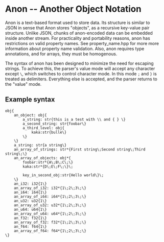 # Anon -- Another Object Notation

Anon is a text-based format used to store data. Its structure is similar to JSON in sense that Anon
stores "objects", as a recursive key-value pair structure. Unlike JSON, chunks of anon-encoded data
can be embedded inside another stream. For practicality and portability reasons, anon has
restrictions on valid property names. See property_name.hpp for more more information about property
name validation. Also, anon requires type annotations, and for arrays, they must be homogenous.

The syntax of anon has been designed to minimize the need for escaping strings. To achieve this, the
parser's value mode will accept any character except `\`, which switches to control character mode.
In this mode `;` and `}` is treated as delimiters. Everything else is accepted, and the parser
returns to the "value" mode.

## Example syntax

```
obj{
	an_object: obj{
		a_string: str{this is a test with \\ and { } \}
		a_second_string: str{foobar\}
		a_third_level: obj{
			kaka:str{bulle\}
		\}
	\}
	a_string: str{a string\}
	an_array_of_strings: str*{First string\;Second string\;Third string\;\}
	an_array_of_objects: obj*{
		foobar:str*{A\;B\;C\;\}
		kaka:str*{D\;E\;F\;\}\;

		key_in_second_obj:str{Hello world\}\;
	\}
	an_i32: i32{1\}
	an_array_of_i32: i32*{1\;2\;3\;\}
	an_i64: i64{1\}
	an_array_of_i64: i64*{1\;2\;3\;\}
	an_u32: u32{1\}
	an_array_of_u32: u32*{1\;2\;3\;\}
	an_u64: u64{1\}
	an_array_of_u64: u64*{1\;2\;3\;\}
	an_f32: f32{1\}
	an_array_of_f32: f32*{1\;2\;3\;\}
	an_f64: f64{1\}
	an_array_of_f64: f64*{1\;2\;3\;\}
\}
```